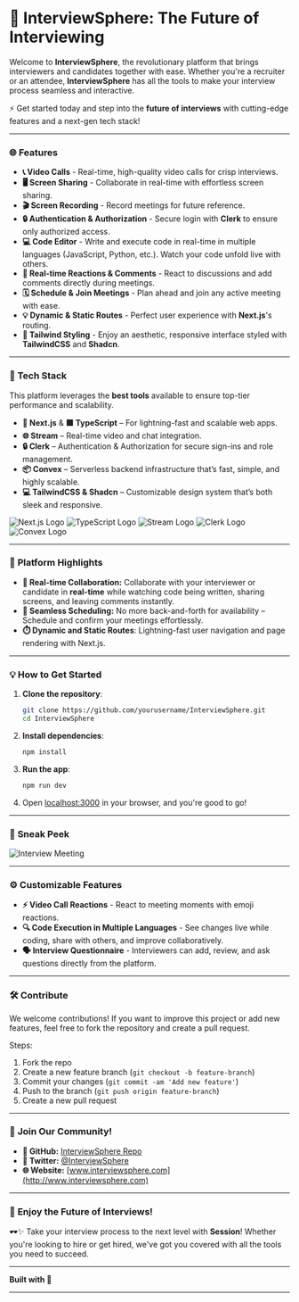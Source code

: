 # 🚀 **InterviewSphere: The Future of Interviewing**

Welcome to **InterviewSphere**, the revolutionary platform that brings interviewers and candidates together with ease. Whether you're a recruiter or an attendee, **InterviewSphere** has all the tools to make your interview process seamless and interactive.

⚡ Get started today and step into the **future of interviews** with cutting-edge features and a next-gen tech stack!

---

### 🌐 **Features**

- **📞 Video Calls** - Real-time, high-quality video calls for crisp interviews.
- **🖥️ Screen Sharing** - Collaborate in real-time with effortless screen sharing.
- **🎬 Screen Recording** - Record meetings for future reference.
- **🔒 Authentication & Authorization** - Secure login with **Clerk** to ensure only authorized access.
- **💻 Code Editor** - Write and execute code in real-time in multiple languages (JavaScript, Python, etc.). Watch your code unfold live with others.
- **🤖 Real-time Reactions & Comments** - React to discussions and add comments directly during meetings.
- **🗓️ Schedule & Join Meetings** - Plan ahead and join any active meeting with ease.
- **💡 Dynamic & Static Routes** - Perfect user experience with **Next.js**'s routing.
- **💎 Tailwind Styling** - Enjoy an aesthetic, responsive interface styled with **TailwindCSS** and **Shadcn**.

---

### 🔧 **Tech Stack**

This platform leverages the **best tools** available to ensure top-tier performance and scalability.

- **🔵 Next.js** & **🟩 TypeScript** – For lightning-fast and scalable web apps.
- **🌐 Stream** – Real-time video and chat integration.
- **🔒 Clerk** – Authentication & Authorization for secure sign-ins and role management.
- **📦 Convex** – Serverless backend infrastructure that’s fast, simple, and highly scalable.
- **💻 TailwindCSS & Shadcn** – Customizable design system that’s both sleek and responsive.

![Next.js Logo](https://img.shields.io/badge/Next.js-000000?style=flat&logo=nextdotjs&logoColor=white)
![TypeScript Logo](https://img.shields.io/badge/TypeScript-3178C6?style=flat&logo=typescript&logoColor=white)
![Stream Logo](https://img.shields.io/badge/Stream-30B4FF?style=flat&logo=stream&logoColor=white)
![Clerk Logo](https://img.shields.io/badge/Clerk-50b4fc?style=flat&logo=clerk&logoColor=white)
![Convex Logo](https://img.shields.io/badge/Convex-F6B900?style=flat&logo=convex&logoColor=black)

---

### 🌟 **Platform Highlights**

- **🔴 Real-time Collaboration:** Collaborate with your interviewer or candidate in **real-time** while watching code being written, sharing screens, and leaving comments instantly.
- **📅 Seamless Scheduling:** No more back-and-forth for availability – Schedule and confirm your meetings effortlessly.
- **⏱️ Dynamic and Static Routes**: Lightning-fast user navigation and page rendering with Next.js.

---

### 💡 **How to Get Started**

1. **Clone the repository**:
   ```bash
   git clone https://github.com/yourusername/InterviewSphere.git
   cd InterviewSphere
   ```

2. **Install dependencies**:
   ```bash
   npm install
   ```

3. **Run the app**:
   ```bash
   npm run dev
   ```

4. Open [localhost:3000](http://localhost:3000) in your browser, and you're good to go!

---

### 📸 **Sneak Peek**

![Interview Meeting](https://media.giphy.com/media/XrM3JZf5KlYMO/giphy.gif)

---

### ⚙️ **Customizable Features**

- **⚡ Video Call Reactions** - React to meeting moments with emoji reactions.
- **🔍 Code Execution in Multiple Languages** - See changes live while coding, share with others, and improve collaboratively.
- **🗣️ Interview Questionnaire** - Interviewers can add, review, and ask questions directly from the platform.

---

### 🛠️ **Contribute**

We welcome contributions! If you want to improve this project or add new features, feel free to fork the repository and create a pull request.

Steps:
1. Fork the repo
2. Create a new feature branch (`git checkout -b feature-branch`)
3. Commit your changes (`git commit -am 'Add new feature'`)
4. Push to the branch (`git push origin feature-branch`)
5. Create a new pull request

---

### 📢 **Join Our Community!**

- **🔗 GitHub:** [InterviewSphere Repo](https://github.com/yourusername/InterviewSphere)
- **📣 Twitter:** [@InterviewSphere](https://twitter.com/InterviewSphere)
- **🌐 Website:** [www.interviewsphere.com](http://www.interviewsphere.com)

---

### 🎉 **Enjoy the Future of Interviews!**

🕶️✨ Take your interview process to the next level with **Session**! Whether you're looking to hire or get hired, we've got you covered with all the tools you need to succeed. 

---

**Built with 💙**

---
